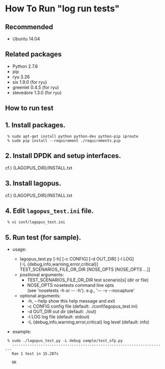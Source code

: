 <!-- -*- mode: markdown -*- -->

How To Run "log run tests"
======================================
## Recommended
* Ubuntu 14.04

## Related packages
 * Python 2.7.6
 * pip
 * ryu 3.26
 * six 1.9.0         (for ryu)
 * greenlet 0.4.5    (for ryu)
 * stevedore 1.3.0   (for ryu)

How to run test
---------------------------
## 1. Install packages.

```
 % sudo apt-get install python python-dev python-pip iproute
 % sudo pip install --requirement ./requirements.pip
```

## 2. Install DPDK and setup interfaces.
 cf.) {LAGOPUS\_DIR}/INSTALL.txt

## 3. Install lagopus.
 cf.) {LAGOPUS\_DIR}/INSTALL.txt

## 4. Edit `lagopus_test.ini` file.

```
 % vi conf/lagopus_test.ini
```

## 5. Run test (for sample).
* usage:
  * lagopus_test.py [-h] [-c CONFIG] [-d OUT_DIR] [-l LOG]  
                         [-L {debug,info,warning,error,critical}]  
                         TEST_SCENARIOS_FILE_OR_DIR [NOSE_OPTS [NOSE_OPTS ...]]
  * positional arguments:
    * TEST_SCENARIOS_FILE_OR_DIR    test scenario[s] (dir or file)
    * NOSE_OPTS                     nosetests command line opts  
                                    (see 'nosetests -h or -- -h'). e.g., '-- -v --nocapture'
  * optional arguments:
    * -h, --help            show this help message and exit
    * -c CONFIG             config file (default: ./conf/lagopus_test.ini)
    * -d OUT_DIR            out dir (default: ./out)
    * -l LOG                log file (default: stdout)
    * -L {debug,info,warning,error,critical} log level (default: info)


* example:

```
 % sudo ./lagopus_test.py -L debug sample/test_ofp.py
   ----------------------------------------------------------------------
   Ran 1 test in 15.287s

   OK

```
